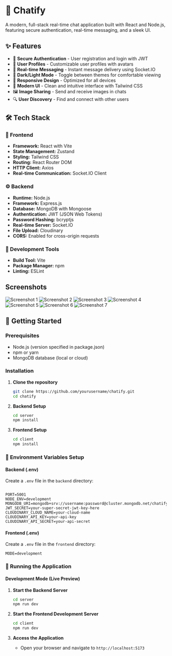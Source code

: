 #   🌟 Chatify

A modern, full-stack real-time chat application built with React and Node.js, featuring secure authentication, real-time messaging, and a sleek UI.



##  ✨ Features

- 🔐 **Secure Authentication** - User registration and login with JWT
- 👤 **User Profiles** - Customizable user profiles with avatars
- 💬 **Real-time Messaging** - Instant message delivery using Socket.IO
- 🌙 **Dark/Light Mode** - Toggle between themes for comfortable viewing
- 📱 **Responsive Design** - Optimized for all devices
- 🎨 **Modern UI** - Clean and intuitive interface with Tailwind CSS
- 🖼️ **Image Sharing** - Send and receive images in chats
- 🔍 **User Discovery** - Find and connect with other users

## 🛠️ Tech Stack

### 🎯 Frontend
- **Framework:** React with Vite
- **State Management:** Zustand
- **Styling:** Tailwind CSS
- **Routing:** React Router DOM
- **HTTP Client:** Axios
- **Real-time Communication:** Socket.IO Client

### ⚙️ Backend
- **Runtime:** Node.js
- **Framework:** Express.js
- **Database:** MongoDB with Mongoose
- **Authentication:** JWT (JSON Web Tokens)
- **Password Hashing:** bcryptjs
- **Real-time Server:** Socket.IO
- **File Upload:** Cloudinary
- **CORS:** Enabled for cross-origin requests

### 🧰 Development Tools
- **Build Tool:** Vite
- **Package Manager:** npm
- **Linting:** ESLint

## Screenshots
![Screenshot 1](/client/public/Screenshots/s1.png)
![Screenshot 2](/client/public/Screenshots/s2.png)
![Screenshot 3](/client/public/Screenshots/s3.png)
![Screenshot 4](/client/public/Screenshots/s4.png)
![Screenshot 5](/client/public/Screenshots/s5.png)
![Screenshot 6](/client/public/Screenshots/s6.png)
![Screenshot 7](/client/public/Screenshots/s7.png)


## 🚀 Getting Started

### Prerequisites
- Node.js (version specified in package.json)
- npm or yarn
- MongoDB database (local or cloud)

### Installation

1. **Clone the repository**
   ```bash
   git clone https://github.com/yourusername/chatify.git
   cd chatify
   ```

2. **Backend Setup**
   ```bash
   cd server
   npm install
   ```

3. **Frontend Setup**
   ```bash
   cd client
   npm install
   ```

### 🔧 Environment Variables Setup

#### Backend (.env)
Create a `.env` file in the `backend` directory:
```env

PORT=5001
NODE_ENV=development
MONGODB_URI=mongodb+srv://username:password@cluster.mongodb.net/chatify
JWT_SECRET=your-super-secret-jwt-key-here
CLOUDINARY_CLOUD_NAME=your-cloud-name
CLOUDINARY_API_KEY=your-api-key
CLOUDINARY_API_SECRET=your-api-secret
```

#### Frontend (.env)
Create a `.env` file in the `frontend` directory:
```env
MODE=development
```

### 🚀 Running the Application

#### Development Mode (Live Preview)

1. **Start the Backend Server**
   ```bash
   cd server
   npm run dev
   ```
   



2. **Start the Frontend Development Server**
   ```bash
   cd client
   npm run dev
   ```

3. **Access the Application**
   - Open your browser and navigate to `http://localhost:5173`
  

